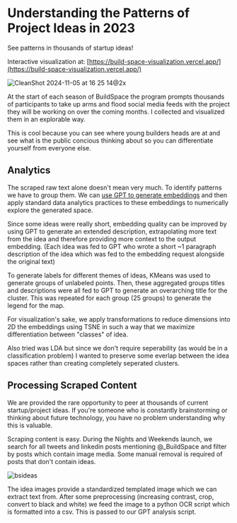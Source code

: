 # Understanding the Patterns of Project Ideas in 2023

See patterns in thousands of startup ideas!

Interactive visualization at: [https://build-space-visualization.vercel.app/](https://build-space-visualization.vercel.app/)

![CleanShot 2024-11-05 at 16 25 14@2x](https://github.com/user-attachments/assets/8efe60f3-2e47-47b1-848e-918613ead849)


At the start of each season of BuildSpace the program prompts thousands of participants to take up arms and flood social media feeds 
with the project they will be working on over the coming months. I collected and visualized them in an explorable way.

This is cool because you can see where young builders heads are at and see what is the public concious thinking about so you can differentiate yourself from everyone else. 

## Analytics

The scraped raw text alone doesn't mean very much. To identify patterns we have to group them. We can [use GPT to generate embeddings](https://platform.openai.com/docs/guides/embeddings) 
and then apply standard data analytics practices to these embeddings to numerically explore the generated space. 

Since some ideas were really short, embedding quality can be improved by using GPT to generate an extended description, extrapolating more text from the idea and therefore providing more context to the output embedding. (Each idea was fed to GPT who wrote a short ~1 paragraph description of the idea which was fed to the embedding request alongside the original text)

To generate labels for different themes of ideas, KMeans was used to generate groups of unlabeled points. Then, these aggregated groups titles and descriptions 
were all fed to GPT to generate an overarching title for the cluster. This was repeated for each group (25 groups) to generate the legend for the map.

For visualization's sake, we apply transformations to reduce dimensions into 2D the embeddings using TSNE in such a way that we maximize differentiation between "classes" of idea.

Also tried was LDA but since we don't require seperability (as would be in a classification problem) I wanted to preserve some everlap between the idea spaces rather than creating completely seperated clusters.


## Processing Scraped Content

We are provided the rare opportunity to peer at thousands of current startup/project ideas. 
If you're someone who is constantly brainstorming or thinking about future technology, you have no problem understanding why this is valuable. 

Scraping content is easy. During the Nights and Weekends launch, we search for all tweets and linkedin posts mentioning @_BuildSpace and filter by posts which contain image media.
Some manual removal is required of posts that don't contain ideas.

![bsideas](https://github.com/user-attachments/assets/43d2b00f-2c6b-4a3f-9d62-390cd0be8833)

The idea images provide a standardized templated image which we can extract text from. After some preprocessing (increasing contrast, crop, convert to black and white)
we feed the image to a python OCR script which is formatted into a csv. This is passed to our GPT analysis script.



